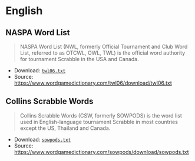 # English

## NASPA Word List

> NASPA Word List (NWL, formerly Official Tournament and Club Word List, referred to as OTCWL, OWL, TWL) is the official word authority for tournament Scrabble in the USA and Canada.

- Download: [`twl06.txt`](twl06.txt)
- Source: https://www.wordgamedictionary.com/twl06/download/twl06.txt

## Collins Scrabble Words

> Collins Scrabble Words (CSW, formerly SOWPODS) is the word list used in English-language tournament Scrabble in most countries except the US, Thailand and Canada.

- Download: [`sowpods.txt`](sowpods.txt)
- Source: https://www.wordgamedictionary.com/sowpods/download/sowpods.txt
